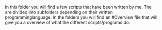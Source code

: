 In this folder you will find a few scripts that have been written by me.
The are divided into subfolders depending on their written programminglanguage.
In the folders you will find an #Overview file that will give you a overview of what the different scripts/programs do.
